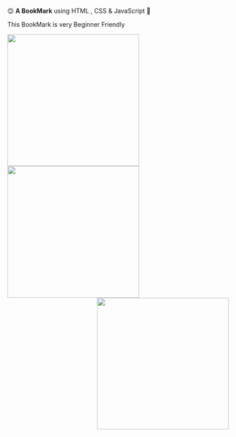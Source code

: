 😊 **A BookMark** using HTML , CSS & JavaScript 🩷
<p> This BookMark is very Beginner Friendly </p>
 
<img align="left" width="300" src="https://github.com/arzoopatra/Fun-Code/blob/main/HTML.png"> <img align="center" width="300" src=""><img align="right" width="300" src="">


